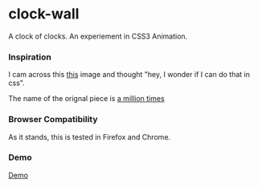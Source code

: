 # clock-wall
A clock of clocks. An experiement in CSS3 Animation.

### Inspiration
I cam across this [this](http://i.imgur.com/NSiKM8Q.gifv) image and thought "hey, I wonder if I can do that in css".

The name of the orignal piece is [a million times](http://www.humanssince1982.com/a-million-times)

### Browser Compatibility
As it stands, this is tested in Firefox and Chrome.

### Demo
[Demo](https://mc706.github.io/clock-wall)

